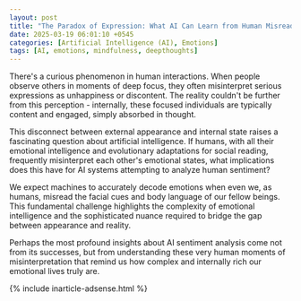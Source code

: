 ```yaml
---
layout: post
title: "The Paradox of Expression: What AI Can Learn from Human Misreading"
date: 2025-03-19 06:01:10 +0545
categories: [Artificial Intelligence (AI), Emotions]
tags: [AI, emotions, mindfulness, deepthoughts]
---
```


There's a curious phenomenon in human interactions. When people observe others in moments of deep focus, they often misinterpret serious expressions as unhappiness or discontent. The reality couldn't be further from this perception - internally, these focused individuals are typically content and engaged, simply absorbed in thought.

This disconnect between external appearance and internal state raises a fascinating question about artificial intelligence. If humans, with all their emotional intelligence and evolutionary adaptations for social reading, frequently misinterpret each other's emotional states, what implications does this have for AI systems attempting to analyze human sentiment?

We expect machines to accurately decode emotions when even we, as humans, misread the facial cues and body language of our fellow beings. This fundamental challenge highlights the complexity of emotional intelligence and the sophisticated nuance required to bridge the gap between appearance and reality.

Perhaps the most profound insights about AI sentiment analysis come not from its successes, but from understanding these very human moments of misinterpretation that remind us how complex and internally rich our emotional lives truly are.

{% include inarticle-adsense.html %}